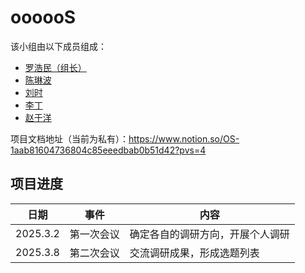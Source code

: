 # oooooS

该小组由以下成员组成：

- [罗浩民（组长）](https://github.com/LuoHaomin)
- [陈琳波](https://github.com/AsukirinaAI)
- [刘时](https://github.com/LISTOI)
- [李丁](https://github.com/AsuWhisper)
- [赵于洋](https://github.com/LaoKuiZe)

项目文档地址（当前为私有）：https://www.notion.so/OS-1aab81604736804c85eeedbab0b51d42?pvs=4

## 项目进度

| 日期       | 事件 |内容                                                 |
| ---------- | ---- | ---------------------------------------------------- |
| 2025.3.2| 第一次会议 | 确定各自的调研方向，开展个人调研 |
| 2025.3.8| 第二次会议 | 交流调研成果，形成选题列表|

